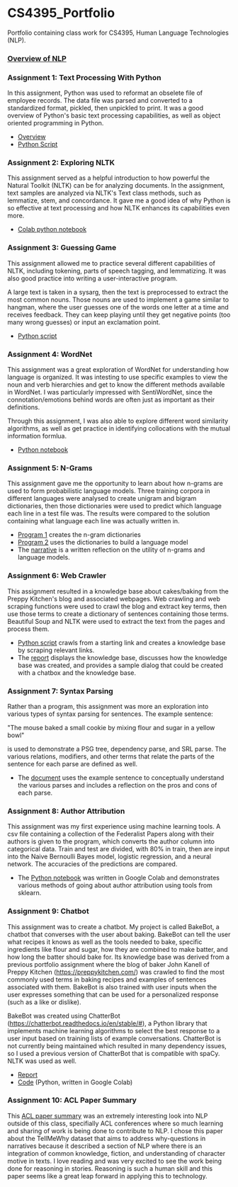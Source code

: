 # CS4395_Portfolio
Portfolio containing class work for CS4395, Human Language Technologies (NLP).

### [Overview of NLP](https://github.com/sba190007/CS4395_Portfolio/blob/33dbf8d2c17d6b8cbd3a62a044ea75d2353614e0/Overview_of_NLP.pdf) 


### Assignment 1: Text Processing With Python
In this assignment, Python was used to reformat an obselete file of employee records. The data file was parsed and converted to a standardized format, pickled, then unpickled to print. It was a good overview of Python's basic text processing capabilities, as well as object oriented programming in Python.

* [Overview](https://github.com/sba190007/CS4395_Portfolio/blob/33a6fcdb4ab6a7bad071452059c618cf556c54c1/Assignment1Overview.pdf)
* [Python Script](https://github.com/sba190007/CS4395_Portfolio/blob/74d995f1f2fa0be7d430b005a9359c9e656a7f17/Homework1_sba190007.py)

### Assignment 2: Exploring NLTK
This assignment served as a helpful introduction to how powerful the Natural Toolkit (NLTK) can be for analyzing documents. In the assignment, text samples are analyzed via NLTK's Text class methods, such as lemmatize, stem, and concordance. It gave me a good idea of why Python is so effective at text processing and how NLTK enhances its capabilities even more. 

* [Colab python notebook](https://github.com/sba190007/CS4395_Portfolio/blob/cc6f7f3119fb8291edfd6f6baf0c7f1024caa25e/CS4395Portfolio2_sba190007ipynb%20-%20Colaboratory.pdf)

### Assignment 3: Guessing Game
This assignment allowed me to practice several different capabilities
of NLTK, including tokening, parts of speech tagging, and lemmatizing.
It was also good practice into writing a user-interactive program. 

A large text is taken in a sysarg, then the text is preprocessed to
extract the most common nouns. Those nouns are used to implement a game similar to hangman, where the user guesses one of the words
one letter at a time and receives feedback. They can keep playing until they get negative points (too many wrong guesses) or input an
exclamation point. 

* [Python script](https://github.com/sba190007/CS4395_Portfolio/blob/a8bde45748fefafef19d0e2a3f4471de8ae7b98a/GuessingGame_sba190007.py)

### Assignment 4: WordNet
This assignment was a great exploration of WordNet for understanding how language is organized. It was intesting to use specific examples to view the noun and verb hierarchies and get to know the different methods available in WordNet. I was particularly impressed with SentiWordNet, since the connotation/emotions behind words are often just as important as their definitions. 

Through this assignment, I was also able to explore different word similarity algorithms, as well as get practice in identifying collocations with the mutual information formlua. 

* [Python notebook](https://github.com/sba190007/CS4395_Portfolio/blob/aa61f164c81372c077823537a2a64fb91a142698/WordNetPortfolioAssignment_sba190007.pdf)

### Assignment 5: N-Grams
This assignment gave me the opportunity to learn about how n-grams are used to form probabilistic language models. Three training corpora in different languages were analysed to create unigram and bigram dictionaries, then those dictionaries were used to predict which language each line in a test file was. The results were compared to the solution containing what language each line was actually written in. 

* [Program 1](https://github.com/sba190007/CS4395_Portfolio/blob/729b4ad508a558a31970f1dfaa330f13414464ed/NGrams_sba190007/Program1_sba190007.py) creates the n-gram dictionaries
* [Program 2](https://github.com/sba190007/CS4395_Portfolio/blob/729b4ad508a558a31970f1dfaa330f13414464ed/NGrams_sba190007/Program2_sba190007.py) uses the dictionaries to build a language model
* The [narrative](https://github.com/sba190007/CS4395_Portfolio/blob/c01a1a8062f6cc0f029546bb0ba79311435a1514/CS4395NGramsNarrative.pdf) is a written reflection on the utility of n-grams and language models.

### Assignment 6: Web Crawler
This assignment resulted in a knowledge base about cakes/baking from the Preppy Kitchen's blog and associated webpages. Web crawling and web scraping functions were used to crawl the blog and extract key terms, then use those terms to create a dictionary of sentences containing those terms. Beautiful Soup and NLTK were used to extract the text from the pages and process them. 

* [Python script](https://github.com/sba190007/CS4395_Portfolio/blob/ebb59a2f3456bf9f678f06c10cadbd3be794c86a/WebCrawler_sba190007/WebCrawler_sba190007.py) crawls from a starting link and creates a knowledge base by scraping relevant links.
* The [report](https://github.com/sba190007/CS4395_Portfolio/blob/ebb59a2f3456bf9f678f06c10cadbd3be794c86a/WebCrawler_sba190007/CS4395WebCrawlerReport_sba190007.pdf) displays the knowledge base, discusses how the knowledge base was created, and provides a sample dialog that could be created with a chatbox and the knowledge base. 

### Assignment 7: Syntax Parsing
Rather than a program, this assignment was more an exploration into various types of syntax parsing for sentences. The example sentence:

"The mouse baked a small cookie by mixing flour and sugar in a yellow bowl"

is used to demonstrate a PSG tree, dependency parse, and SRL parse. The various relations, modifiers, and other terms that relate the parts of the sentence for each parse are defined as well. 

* The [document](https://github.com/sba190007/CS4395_Portfolio/blob/d6216457bc0298eff090d3b0faed39bae3744859/CS4395Portfolio_SyntaxParsing_sba190007.pdf) uses the example sentence to conceptually understand the various parses and includes a reflection on the pros and cons of each parse. 

### Assignment 8: Author Attribution
This assignment was my first experience using machine learning tools. A csv file containing a collection of the Federalist Papers along with their authors is given to the program, which converts the author column into categorical data. Train and test are divided, with 80% in train, then are input into the Naive Bernoulli Bayes model, logistic regression, and a neural network. The accuracies of the predictions are compared.

* The [Python notebook](https://github.com/sba190007/CS4395_Portfolio/blob/9f8ceb7711783bf0679fca69554154b53406c7e9/CS4395AuthorAttribution_sba190007.ipynb%20-%20Colaboratory.pdf) was written in Google Colab and demonstrates various methods of going about author attribution using tools from sklearn.

### Assignment 9: Chatbot
This assignment was to create a chatbot. My project is called BakeBot, a chatbot that converses with the user about baking. BakeBot can tell the user what recipes it knows as well as the tools needed to bake, specific ingredients like flour and sugar, how they are combined to make batter, and how long the batter should bake for. Its knowledge base was derived from a previous portfolio assignment where the blog of baker John Kanell of Preppy Kitchen (https://preppykitchen.com/) was crawled to find the most commonly used terms in baking recipes and examples of sentences associated with them. BakeBot is also trained with user inputs when the user expresses something that can be used for a personalized response (such as a like or dislike).

BakeBot was created using ChatterBot (https://chatterbot.readthedocs.io/en/stable/#), a Python library that implements machine learning algorithms to select the best response to a user input based on training lists of example conversations. ChatterBot is not currently being maintained which resulted in many dependency issues, so I used a previous version of ChatterBot that is compatible with spaCy. NLTK was used as well.

* [Report](https://github.com/sba190007/CS4395_Portfolio/blob/9ce5d8b7307ef0fd14dc71191eb9ef28aee94f77/CS4395_Chatbot_sba190007/CS4395_ChatBotReport_sba190007.pdf)
* [Code](https://github.com/sba190007/CS4395_Portfolio/blob/9ce5d8b7307ef0fd14dc71191eb9ef28aee94f77/CS4395_Chatbot_sba190007/cs4395_chatbot_sba190007.py) (Python, written in Google Colab)

### Assignment 10: ACL Paper Summary
This [ACL paper summary](https://github.com/sba190007/CS4395_Portfolio/blob/b58b155f51f8d67061b447c473dd9f9e4630ab13/CS4395_ACLPaperSummary_sba190007.pdf) was an extremely interesting look into NLP outside of this class, specifially ACL conferences where so much learning and sharing of work is being done to contribute to NLP. I chose this paper about the TellMeWhy dataset that aims to address why-questions in narratives because it described a section of NLP where there is an integration of common knowledge, fiction, and understanding of character motive in texts. I love reading and was very excited to see the work being done for reasoning in stories. Reasoning is such a human skill and this paper seems like a great leap forward in applying this to technology. 